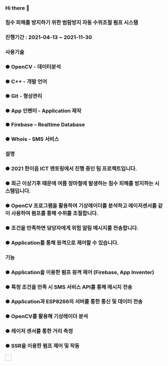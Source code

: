 ### Hi there 👋
### 침수 피해를 방지하기 위한 범람방지 자동 수위조절 펌프 시스템
### 진행기간 : 2021-04-13 ~ 2021-11-30
### 사용기술
### ● OpenCV - 데이터분석
### ● C++ - 개발 언어
### ● Git - 형상관리
### ● App 인벤터 - Application 제작
### ● Firebase – Realtime Database
### ● Whois - SMS 서비스
### 설명
### ● 2021 한이음 ICT 멘토링에서 진행 중인 팀 프로젝트입니다.
### ● 최근 이상기후 때문에 여름 장마철에 발생하는 침수 피해를 방지하는 시스템입니다.
### ● OpenCV 프로그램을 활용하여 기상레이더를 분석하고 레이저센서를 같이 사용하여 펌프를 통해 수위를 조절합니다.
### ● 조건을 만족하면 담당자에게 위험 알림 메시지를 전송합니다.
### ● Application를 통해 원격으로 제어할 수 있습니다.
### 기능
### ● Application을 이용한 펌프 원격 제어 (Firebase, App Inventer)
### ● 특정 조건을 만족 시 SMS 서비스 API를 통해 메시지 전송
### ● Application과 ESP8266의 서버를 통한 통신 및 데이터 전송
### ● OpenCV를 활용해 기상레이더 분석
### ● 레이저 센서를 통한 거리 측정
### ● SSR을 이용한 펌프 제어 및 작동
<img height="20" width="20" scr="![firebase](https://user-images.githubusercontent.com/58980007/145201309-c595c545-92a3-4254-a4de-32002bd83644.png)">
<!--
**Park-Dong-Min/Park-Dong-Min** is a ✨ _special_ ✨ repository because its `README.md` (this file) appears on your GitHub profile.

Here are some ideas to get you started:

- 🔭 I’m currently working on ...
- 🌱 I’m currently learning ...
- 👯 I’m looking to collaborate on ...
- 🤔 I’m looking for help with ...
- 💬 Ask me about ...
- 📫 How to reach me: ...
- 😄 Pronouns: ...
- ⚡ Fun fact: ...
-->
